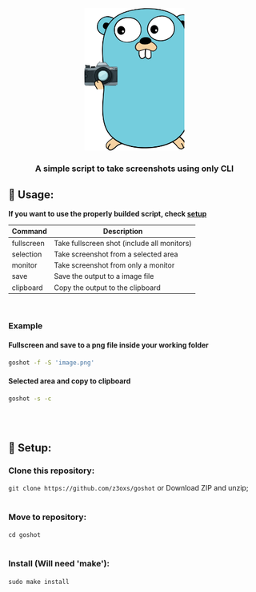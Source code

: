 <div align="center">
    <img src="./assets/logo.png" width="200" />
    <h3>A simple script to take screenshots using only CLI</h3>
</div>

## 🚀 Usage:
**If you want to use the properly builded script, check <a href="#setup">setup</a>**

| Command    |     Description    |
| ------------- | ------------------ |
| fullscreen |  Take fullscreen shot (include all monitors)  |
| selection | Take screenshot from a selected area |
| monitor | Take screenshot from only a monitor |
| save | Save the output to a image file |
| clipboard | Copy the output to the clipboard |

&nbsp;
### Example
#### Fullscreen and save to a png file inside your working folder
```bash
goshot -f -S 'image.png'
```
#### Selected area and copy to clipboard
```bash
goshot -s -c
```

<br><br>
<a name="setup"></a>
## 🔧 Setup:
### Clone this repository:<br>
`git clone https://github.com/z3oxs/goshot` or Download ZIP and unzip;<br><br>
### Move to repository:<br>
`cd goshot`<br><br>
### Install (Will need 'make'):<br>
`sudo make install`<br><br>

